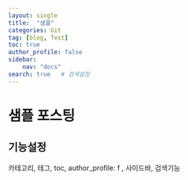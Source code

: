 ```yaml
---
layout: single
title:  "샘플"
categories: Git
tag: [blog, Test]
toc: true
author_profile: false
sidebar:
    nav: "docs"
search: true   # 검색설정
---
```


# 샘플 포스팅

## 기능설정
카테고리, 테그, toc, author_profile: f , 사이드바, 검색기능